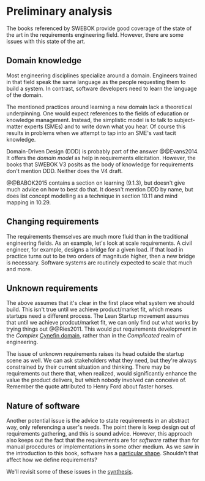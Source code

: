 # Preliminary analysis

The books referenced by SWEBOK provide good coverage of the state of the art in the requirements engineering field.
However, there are some issues with this state of the art.


## Domain knowledge

Most engineering disciplines specialize around a domain.
Engineers trained in that field speak the same language as the people requesting them to build a system.
In contrast, software developers need to learn the language of the domain.

The mentioned practices around learning a new domain lack a theoretical underpinning.
One would expect references to the fields of education or knowledge management.
Instead, the simplistic model is to talk to subject-matter experts (SMEs) and to write down what you hear.
Of course this results in problems when we attempt to tap into an SME's vast tacit knowledge.

Domain-Driven Design (DDD) is probably part of the answer @@Evans2014.
It offers the _domain model_ as help in requirements elicitation.
However, the books that SWEBOK V3 posits as the body of knowledge for requirements don't mention DDD.
Neither does the V4 draft.

@@BABOK2015 contains a section on learning (9.1.3), but doesn't give much advice on how to best do that.
It doesn't mention DDD by name, but does list concept modelling as a technique in section 10.11 and mind mapping
in 10.29.


## Changing requirements

The requirements themselves are much more fluid than in the traditional engineering fields.
As an example, let's look at scale requirements.
A civil engineer, for example, designs a bridge for a given load.
If that load in practice turns out to be two orders of magnitude higher, then a new bridge is necessary.
Software systems are routinely expected to scale that much and more.


## Unknown requirements

The above assumes that it's clear in the first place what system we should build.
This isn't true until we achieve product/market fit, which means startups need a different process.
The Lean Startup movement assumes that until we achieve prodcut/market fit, we can only find out what works by trying
things out @@Ries2011.
This would put requirements development in the _Complex_
[Cynefin domain](../introduction/software-engineering.md#the-cynefin-framework), rather than in the _Complicated_
realm of engineering.

The issue of unknown requirements raises its head outside the startup scene as well.
We can ask stakeholders what they need, but they're always constrained by their current situation and thinking.
There may be requirements out there that, when realized, would significantly enhance the value the product delivers,
but which nobody involved can conceive of.
Remember the quote attributed to Henry Ford about faster horses.


## Nature of software

Another potential issue is the advice to state requirements in an abstract way, only referencing a user's needs.
The point there is keep design out of requirements gathering, and this is sound advice.
However, this approach also keeps out the fact that the requirements are for _software_ rather than for manual procedures
or implementations in some other medium.
As we saw in the introduction to this book, software has a [particular shape](../introduction/software.md).
Shouldn't that affect how we define requirements?

We'll revisit some of these issues in the [synthesis](../synthesis.md).
